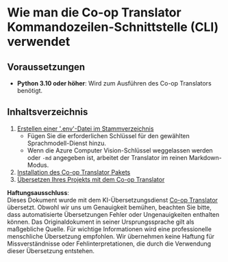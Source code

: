 <!--
CO_OP_TRANSLATOR_METADATA:
{
  "original_hash": "c64ba65e091e5d87385490fa63a8f574",
  "translation_date": "2025-06-12T12:32:39+00:00",
  "source_file": "getting_started/command-line-guide/command-line-guide.md",
  "language_code": "de"
}
-->
# Wie man die Co-op Translator Kommandozeilen-Schnittstelle (CLI) verwendet

## Voraussetzungen

- **Python 3.10 oder höher**: Wird zum Ausführen des Co-op Translators benötigt.

## Inhaltsverzeichnis

1. [Erstellen einer '.env'-Datei im Stammverzeichnis](./create-env-file.md)
   - Fügen Sie die erforderlichen Schlüssel für den gewählten Sprachmodell-Dienst hinzu.
   - Wenn die Azure Computer Vision-Schlüssel weggelassen werden oder `-md` angegeben ist, arbeitet der Translator im reinen Markdown-Modus.
1. [Installation des Co-op Translator Pakets](./install-package.md)
1. [Übersetzen Ihres Projekts mit dem Co-op Translator](./translator-your-project.md)

**Haftungsausschluss**:  
Dieses Dokument wurde mit dem KI-Übersetzungsdienst [Co-op Translator](https://github.com/Azure/co-op-translator) übersetzt. Obwohl wir uns um Genauigkeit bemühen, beachten Sie bitte, dass automatisierte Übersetzungen Fehler oder Ungenauigkeiten enthalten können. Das Originaldokument in seiner Ursprungssprache gilt als maßgebliche Quelle. Für wichtige Informationen wird eine professionelle menschliche Übersetzung empfohlen. Wir übernehmen keine Haftung für Missverständnisse oder Fehlinterpretationen, die durch die Verwendung dieser Übersetzung entstehen.